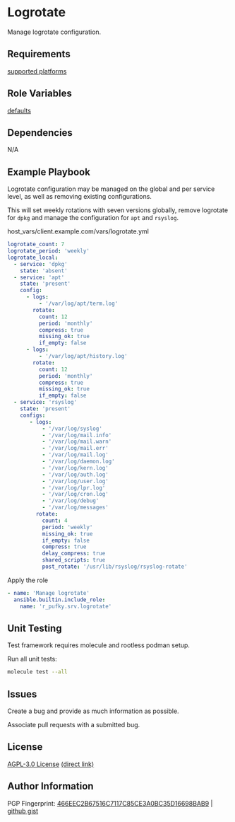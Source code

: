 # Logrotate
Manage logrotate configuration.

## Requirements
[supported platforms](https://github.com/r-pufky/ansible_logrotate/blob/main/meta/main.yml)

## Role Variables
[defaults](https://github.com/r-pufky/ansible_logrotate/blob/main/defaults/main.yml)

## Dependencies
N/A

## Example Playbook
Logrotate configuration may be managed on the global and per service level, as
well as removing existing configurations.

This will set weekly rotations with seven versions globally, remove logrotate
for `dpkg` and manage the configuration for `apt` and `rsyslog`.

host_vars/client.example.com/vars/logrotate.yml
``` yaml
logrotate_count: 7
logrotate_period: 'weekly'
logrotate_local:
  - service: 'dpkg'
    state: 'absent'
  - service: 'apt'
    state: 'present'
    config:
      - logs:
          - '/var/log/apt/term.log'
        rotate:
          count: 12
          period: 'monthly'
          compress: true
          missing_ok: true
          if_empty: false
      - logs:
          - '/var/log/apt/history.log'
        rotate:
          count: 12
          period: 'monthly'
          compress: true
          missing_ok: true
          if_empty: false
  - service: 'rsyslog'
    state: 'present'
    configs:
       - logs:
           - '/var/log/syslog'
           - '/var/log/mail.info'
           - '/var/log/mail.warn'
           - '/var/log/mail.err'
           - '/var/log/mail.log'
           - '/var/log/daemon.log'
           - '/var/log/kern.log'
           - '/var/log/auth.log'
           - '/var/log/user.log'
           - '/var/log/lpr.log'
           - '/var/log/cron.log'
           - '/var/log/debug'
           - '/var/log/messages'
         rotate:
           count: 4
           period: 'weekly'
           missing_ok: true
           if_empty: false
           compress: true
           delay_compress: true
           shared_scripts: true
           post_rotate: '/usr/lib/rsyslog/rsyslog-rotate'
```

Apply the role
``` yaml
- name: 'Manage logrotate'
  ansible.builtin.include_role:
    name: 'r_pufky.srv.logrotate'
```

## Unit Testing
Test framework requires molecule and rootless podman setup.

Run all unit tests:
``` bash
molecule test --all
```

## Issues
Create a bug and provide as much information as possible.

Associate pull requests with a submitted bug.

## License
[AGPL-3.0 License](https://www.tldrlegal.com/license/gnu-affero-general-public-license-v3-agpl-3-0)
 [(direct link)](https://github.com/r-pufky/ansible_users/blob/main/LICENSE)

## Author Information
PGP Fingerprint: [466EEC2B67516C7117C85CE3A0BC35D16698BAB9](https://keys.openpgp.org/vks/v1/by-fingerprint/466EEC2B67516C7117C85CE3A0BC35D16698BAB9)
| [github gist](https://gist.github.com/r-pufky/a8df36977c55b5bb20829267c4c49d22)
